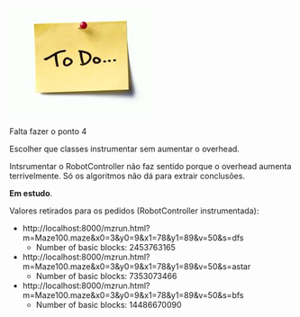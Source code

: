 ![alt text](/figures/todo.jpeg)

Falta fazer o ponto 4

Escolher que classes instrumentar sem aumentar o overhead.

Intsrumentar o RobotController não faz sentido porque o overhead aumenta terrivelmente. Só os algoritmos não dá para extrair conclusões. 

**Em estudo**.

Valores retirados para os pedidos (RobotController instrumentada): 

- http://localhost:8000/mzrun.html?m=Maze100.maze&x0=3&y0=9&x1=78&y1=89&v=50&s=dfs
  - Number of basic blocks:  2453763165
- http://localhost:8000/mzrun.html?m=Maze100.maze&x0=3&y0=9&x1=78&y1=89&v=50&s=astar
  - Number of basic blocks:  7353073466
- http://localhost:8000/mzrun.html?m=Maze100.maze&x0=3&y0=9&x1=78&y1=89&v=50&s=bfs
  - Number of basic blocks: 14486670090
  
